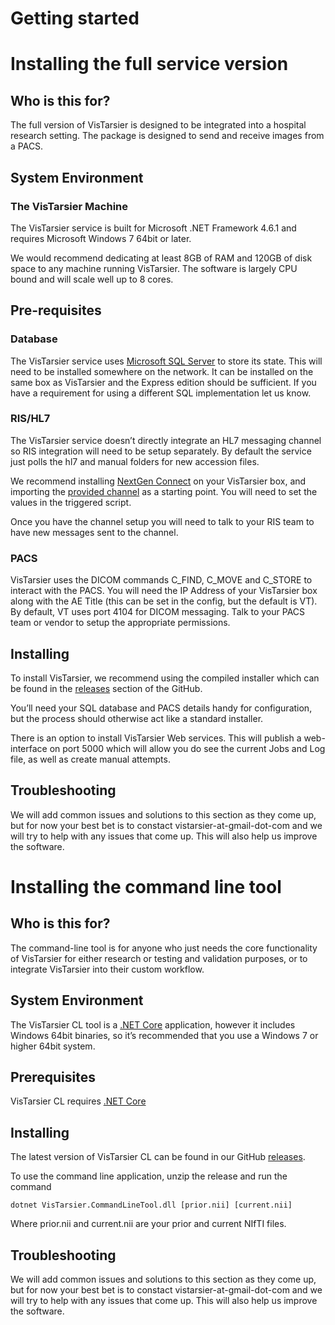 # Getting started

# Installing the full service version
## Who is this for?
The full version of VisTarsier is designed to be integrated into a hospital research setting. The package is designed to send and receive images from a PACS.

## System Environment
### The VisTarsier Machine
The VisTarsier service is built for Microsoft .NET Framework 4.6.1 and requires Microsoft Windows 7 64bit or later. 

We would recommend dedicating at least 8GB of RAM and 120GB of disk space to any machine running VisTarsier. The software is largely CPU bound and will scale well up to 8 cores.

## Pre-requisites
### Database
The VisTarsier service uses [Microsoft SQL Server](https://www.microsoft.com/en-gb/sql-server/sql-server-downloads) to store its state. This will need to be installed somewhere on the network. It can be installed on the same box as VisTarsier and the Express edition should be sufficient. If you have a requirement for using a different SQL implementation let us know.

### RIS/HL7
The VisTarsier service doesn’t directly integrate an HL7 messaging channel so RIS integration will need to be setup separately. By default the service just polls the hl7 and manual folders for new accession files.

We recommend installing [NextGen Connect](https://github.com/nextgenhealthcare/connect) on your VisTarsier box, and importing the [provided channel]( https://github.com/mh-cad/vistarsier/blob/master/Integration/mirth_channel.xml) as a starting point. You will need to set the <VT Install Path> values in the triggered script.

Once you have the channel setup you will need to talk to your RIS team to have new messages sent to the channel.

### PACS
VisTarsier uses the DICOM commands C_FIND, C_MOVE and C_STORE to interact with the PACS. You will need the IP Address of your VisTarsier box along with the AE Title (this can be set in the config, but the default is VT). By default, VT uses port 4104 for DICOM messaging. Talk to your PACS team or vendor to setup the appropriate permissions.

## Installing
To install VisTarsier, we recommend using the compiled installer which can be found in the [releases](https://github.com/mh-cad/vistarsier/releases) section of the GitHub.

You’ll need your SQL database and PACS details handy for configuration, but the process should otherwise act like a standard installer.

There is an option to install VisTarsier Web services. This will publish a web-interface on port 5000 which will allow you do see the current Jobs and Log file, as well as create manual attempts. 

## Troubleshooting
We will add common issues and solutions to this section as they come up, but for now your best bet is to constact vistarsier-at-gmail-dot-com and we will try to help with any issues that come up. This will also help us improve the software.

# Installing the command line tool
## Who is this for?
The command-line tool is for anyone who just needs the core functionality of VisTarsier for either research or testing and validation purposes, or to integrate VisTarsier into their custom workflow.

## System Environment
The VisTarsier CL tool is a [.NET Core]( https://dotnet.microsoft.com/download) application, however it includes Windows 64bit binaries, so it’s recommended that you use a Windows 7 or higher 64bit system.

## Prerequisites
VisTarsier CL requires [.NET Core]( https://dotnet.microsoft.com/download)

## Installing
The latest version of VisTarsier CL can be found in our GitHub [releases](https://github.com/mh-cad/vistarsier/releases).

To use the command line application, unzip the release and run the command

`dotnet VisTarsier.CommandLineTool.dll [prior.nii] [current.nii]`

Where prior.nii and current.nii are your prior and current NIfTI files.

## Troubleshooting
We will add common issues and solutions to this section as they come up, but for now your best bet is to constact vistarsier-at-gmail-dot-com and we will try to help with any issues that come up. This will also help us improve the software.


